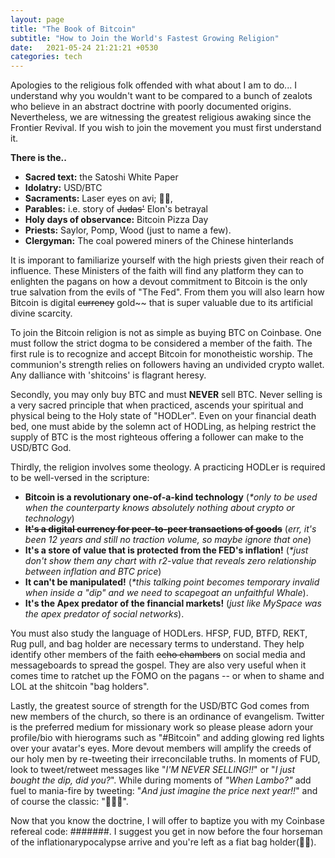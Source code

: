 ```yaml
---
layout: page
title: "The Book of Bitcoin"
subtitle: "How to Join the World's Fastest Growing Religion"
date:   2021-05-24 21:21:21 +0530
categories: tech
---
```


Apologies to the religious folk offended with what about I am to do... I understand why you wouldn't want to be compared to a bunch of zealots who believe in an abstract doctrine with poorly documented origins. Nevertheless, we are witnessing the greatest religious awaking since the Frontier Revival. If you wish to join the movement you must first understand it.

__There is the..__
- __Sacred text:__ the Satoshi White Paper
- __Idolatry:__ USD/BTC
- __Sacraments:__ Laser eyes on avi; 💎🙌, 
- __Parables:__ i.e. story of  ~~Judas'~~ Elon's betrayal
- __Holy days of observance:__ Bitcoin Pizza Day 
- __Priests:__ Saylor, Pomp, Wood (just to name a few).
- __Clergyman:__ The coal powered miners of the Chinese hinterlands

It is imporant to familiarize yourself with the high priests given their reach of influence. These Ministers of the faith will find any platform they can to enlighten the pagans on how a devout commitment to Bitcoin is the only true salvation from the evils of "The Fed". From them you will also learn how Bitcoin is digital ~~currency~~ gold~~ that is super valuable due to its artificial divine scarcity.

To join the Bitcoin religion is not as simple as buying BTC on Coinbase. One must follow the strict dogma to be considered a member of the faith.
The first rule is to recognize and accept Bitcoin for monotheistic worship.
The communion's strength relies on followers having an undivided crypto wallet. Any dalliance with 'shitcoins' is flagrant heresy.  

Secondly, you may only buy BTC and must __NEVER__ sell BTC. Never selling is a very sacred principle that when practiced, ascends your spiritual and physical being to the Holy state of "HODLer". Even on your financial death bed, one must abide by the solemn act of HODLing, as helping restrict the supply of BTC is the most righteous offering a follower can make to the USD/BTC God.  

Thirdly, the religion involves some theology. A practicing HODLer is required to be well-versed in the scripture:

- __Bitcoin is a revolutionary one-of-a-kind technology__ (_*only to be used when the counterparty knows absolutely nothing about crypto or technology_)
- __~~It's a digital currency for peer-to-peer transactions of goods~~__ (_err, it's been 12 years and still no traction volume, so maybe ignore that one_)
- __It's a store of value that is protected from the FED's inflation!__ (_*just don't show them any chart with r2-value that reveals zero relationship between inflation and BTC price_)
- __It can't be manipulated!__ (_*this talking point becomes temporary invalid when inside a "dip" and we need to scapegoat an unfaithful Whale_). 
- __It's the Apex predator of the financial markets!__ (_just like MySpace was the apex predator of social networks_).

You must also study the language of HODLers. HFSP, FUD, BTFD, REKT, Rug pull, and bag holder are necessary terms to understand. They help identify other members of the faith ~~echo chambers~~ on social media and messageboards to spread the gospel. They are also very useful when it comes time to ratchet up the FOMO on the pagans -- or when to shame and LOL at the shitcoin "bag holders".

Lastly, the greatest source of strength for the USD/BTC God comes from new members of the church, so there is an ordinance of evangelism. Twitter is the preferred medium for missionary work so please please adorn your profile/bio with hierograms such as "#Bitcoin" and adding glowing red lights over your avatar's eyes.
More devout members will amplify the creeds of our holy men by re-tweeting their irreconcilable truths.  In moments of FUD, look to tweet/retweet messages like 
"_I'M NEVER SELLING!!_" or "_I just bought the dip, did you?_". While during moments of _"When Lambo?"_ add fuel to mania-fire by tweeting: 
"_And just imagine the price next year!!_" and of course the classic: "🚀🚀🚀".

Now that you know the doctrine, I will offer to baptize you with my Coinbase refereal code: #######. I suggest you get in now before the four horseman of the inflationarypocalypse arrive and you're left as a fiat bag holder(👜👐). 
